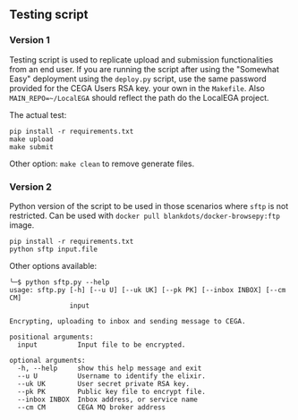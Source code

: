 ## Testing script

### Version 1

Testing script is used to replicate upload and submission functionalities from an end user.
If you are running the script after using the "Somewhat Easy" deployment using the `deploy.py` script,
use the same password provided for the CEGA Users RSA key.
your own in the `Makefile`. Also `MAIN_REPO=~/LocalEGA` should reflect the path do the LocalEGA project.

The actual test:
```
pip install -r requirements.txt
make upload
make submit
```

Other option: `make clean` to remove generate files.

### Version 2

Python version of the script to be used in those scenarios where `sftp` is not restricted.
Can be used with `docker pull blankdots/docker-browsepy:ftp` image.

```
pip install -r requirements.txt
python sftp input.file
```

Other options available:
```console
╰─$ python sftp.py --help
usage: sftp.py [-h] [--u U] [--uk UK] [--pk PK] [--inbox INBOX] [--cm CM]
               input

Encrypting, uploading to inbox and sending message to CEGA.

positional arguments:
  input          Input file to be encrypted.

optional arguments:
  -h, --help     show this help message and exit
  --u U          Username to identify the elixir.
  --uk UK        User secret private RSA key.
  --pk PK        Public key file to encrypt file.
  --inbox INBOX  Inbox address, or service name
  --cm CM        CEGA MQ broker address

```
